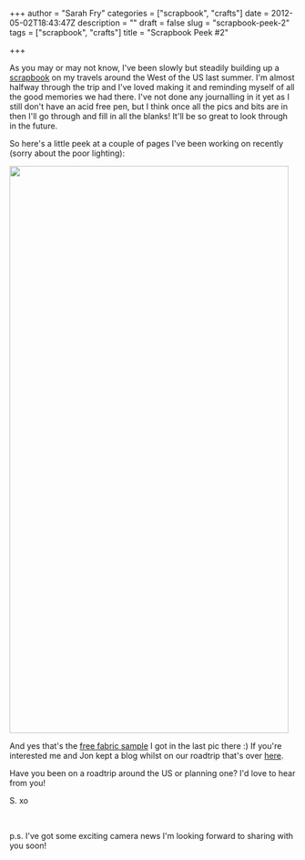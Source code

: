 +++
author = "Sarah Fry"
categories = ["scrapbook", "crafts"]
date = 2012-05-02T18:43:47Z
description = ""
draft = false
slug = "scrapbook-peek-2"
tags = ["scrapbook", "crafts"]
title = "Scrapbook Peek #2"

+++


As you may or may not know, I've been slowly but steadily building up a <a title="A Chilled Out Weekend" href="http://sweetaspi.co.uk/a-chilled-out-weekend/" target="_blank">scrapbook</a> on my travels around the West of the US last summer. I'm almost halfway through the trip and I've loved making it and reminding myself of all the good memories we had there. I've not done any journalling in it yet as I still don't have an acid free pen, but I think once all the pics and bits are in then I'll go through and fill in all the blanks! It'll be so great to look through in the future.

So here's a little peek at a couple of pages I've been working on recently (sorry about the poor lighting):

<a href="https://yayfryday.com/images/2012/05/IMGP2814.jpg"><img class="aligncenter size-full wp-image-634" title="usa scrapbook1" alt="" src="https://yayfryday.com/images/2012/05/IMGP2814.jpg" width="490" height="996" /></a>

And yes that's the <a title="Free Fabric Samples" href="http://sweetaspi.co.uk/free-fabric-samples/" target="_blank">free fabric sample</a> I got in the last pic there :) If you're interested me and Jon kept a blog whilst on our roadtrip that's over <a href="http://sweetaspi.co.uk/category/usa-road-trip" target="_blank">here</a>.

Have you been on a roadtrip around the US or planning one? I'd love to hear from you!

S. xo

&nbsp;

p.s. I've got some exciting camera news I'm looking forward to sharing with you soon!

